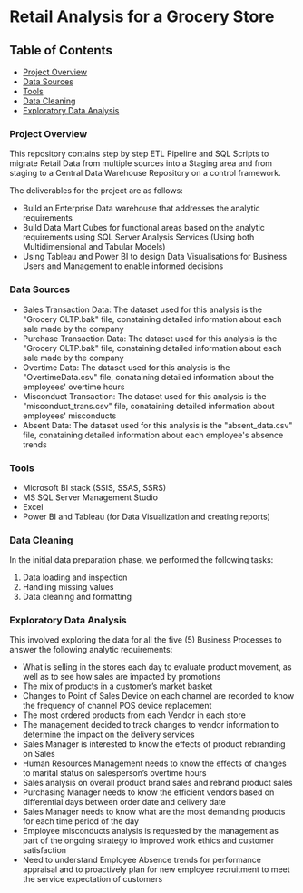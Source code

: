# Retail Analysis for a Grocery Store

## Table of Contents

- [Project Overview](#project-overview)
- [Data Sources](#data-sources)
- [Tools](#tools)
- [Data Cleaning](#data-cleaning)
- [Exploratory Data Analysis](#exploratory-data-analysis)

### Project Overview

This repository contains step by step ETL Pipeline and SQL Scripts to migrate Retail Data from multiple sources into a Staging area and from staging to a Central Data Warehouse Repository on a control framework.

The deliverables for the project are as follows:

- Build an Enterprise Data warehouse that addresses the analytic requirements
- Build Data Mart Cubes for functional areas based on the analytic requirements using SQL Server Analysis Services (Using both Multidimensional and Tabular Models)
- Using Tableau and Power BI to design Data Visualisations for Business Users and Management to enable informed decisions

### Data Sources

- Sales Transaction Data: The dataset used for this analysis is the "Grocery OLTP.bak" file, conataining detailed information about each sale made by the company
- Purchase Transaction Data: The dataset used for this analysis is the "Grocery OLTP.bak" file, conataining detailed information about each sale made by the company
- Overtime Data: The dataset used for this analysis is the "OvertimeData.csv" file, conataining detailed information about the employees' overtime hours
- Misconduct Transaction: The dataset used for this analysis is the "misconduct_trans.csv" file, conataining detailed information about employees' misconducts
- Absent Data: The dataset used for this analysis is the "absent_data.csv" file, conataining detailed information about each employee's absence trends

### Tools
- Microsoft BI stack (SSIS, SSAS, SSRS)
- MS SQL Server Management Studio
- Excel
- Power BI and Tableau (for Data Visualization and creating reports)

### Data Cleaning

In the initial data preparation phase, we performed the following tasks:
1. Data loading and inspection
2. Handling missing values
3. Data cleaning and formatting

### Exploratory Data Analysis

This involved exploring the data for all the five (5) Business Processes to answer the following analytic requirements:
- What is selling in the stores each day to evaluate product movement, as well as to see how sales are impacted by promotions
- The mix of products in a customer’s market basket
- Changes to Point of Sales Device on each channel are recorded to know the frequency of channel POS device replacement
- The most ordered products from each Vendor in each store
- The management decided to track changes to vendor information to determine the impact on the delivery services
- Sales Manager is interested to know the effects of product rebranding on Sales
- Human Resources Management needs to know the effects of changes to marital status on salesperson’s overtime hours
- Sales analysis on overall product brand sales and rebrand product sales
- Purchasing Manager needs to know the efficient vendors based on differential days between order date and delivery date
- Sales Manager needs to know what are the most demanding products for each time period of the day
- Employee misconducts analysis is requested by the management as part of the ongoing strategy to improved work ethics and customer satisfaction
- Need to understand Employee Absence trends for performance appraisal and to proactively plan for new employee recruitment to meet the service expectation of customers
